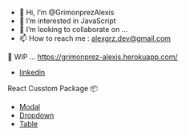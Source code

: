 - 👋 Hi, I’m @GrimonprezAlexis
- 👀 I’m interested in JavaScript
- 💞️ I’m looking to collaborate on ...
- 📫 How to reach me : alexgrz.dev@gmail.com

🌱 WIP ... https://grimonprez-alexis.herokuapp.com/
- [linkedin](https://ch.linkedin.com/in/alexis-grimonprez-16263493)


React Cusstom Package 📦
- [Modal](https://www.npmjs.com/package/agr-custom-modal)
- [Dropdown](https://www.npmjs.com/package/agr-custom-dropdown)
- [Table](https://www.npmjs.com/package/agr-custom-table)



<!---
GrimonprezAlexis/GrimonprezAlexis is a ✨ special ✨ repository because its `README.md` (this file) appears on your GitHub profile.
You can click the Preview link to take a look at your changes.
--->
